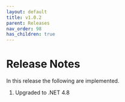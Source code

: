 ```yaml
---
layout: default
title: v1.0.2
parent: Releases
nav_order: 98
has_children: true
---
```


# Release Notes
In this release the following are implemented.

1. Upgraded to .NET 4.8
